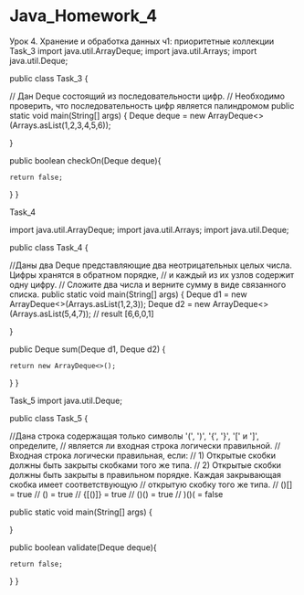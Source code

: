 # Java_Homework_4
Урок 4. Хранение и обработка данных ч1: приоритетные коллекции
Task_3
import java.util.ArrayDeque;
import java.util.Arrays;
import java.util.Deque;

public class Task_3 {

// Дан Deque состоящий из последовательности цифр.
// Необходимо проверить, что последовательность цифр является палиндромом
public static void main(String[] args) {
    Deque<Integer> deque = new ArrayDeque<>(Arrays.asList(1,2,3,4,5,6));

}


public boolean checkOn(Deque<Integer> deque){

    return false;
}
}

Task_4

import java.util.ArrayDeque;
import java.util.Arrays;
import java.util.Deque;

public class Task_4 {

//Даны два Deque представляющие два неотрицательных целых числа. Цифры хранятся в обратном порядке,
// и каждый из их узлов содержит одну цифру.
// Сложите два числа и верните сумму в виде связанного списка.
public static void main(String[] args) {
    Deque<Integer> d1 = new ArrayDeque<>(Arrays.asList(1,2,3));
    Deque<Integer> d2 = new ArrayDeque<>(Arrays.asList(5,4,7));
    // result [6,6,0,1]

}


public Deque<Integer> sum(Deque<Integer> d1, Deque<Integer> d2) {

    return new ArrayDeque<>();
}
}

Task_5
import java.util.Deque;

public class Task_5 {

//Дана строка содержащая только символы '(', ')', '{', '}', '[' и ']', определите,
// является ли входная строка логически правильной.
// Входная строка логически правильная, если:
// 1) Открытые скобки должны быть закрыты скобками того же типа.
// 2) Открытые скобки должны быть закрыты в правильном порядке. Каждая закрывающая скобка имеет соответствующую
// открытую скобку того же типа.
// ()[] = true
// () = true
// {[()]} = true
// ()() = true
// )()( = false

public static void main(String[] args) {

}

public boolean validate(Deque<Integer> deque){

    return false;
}
}
